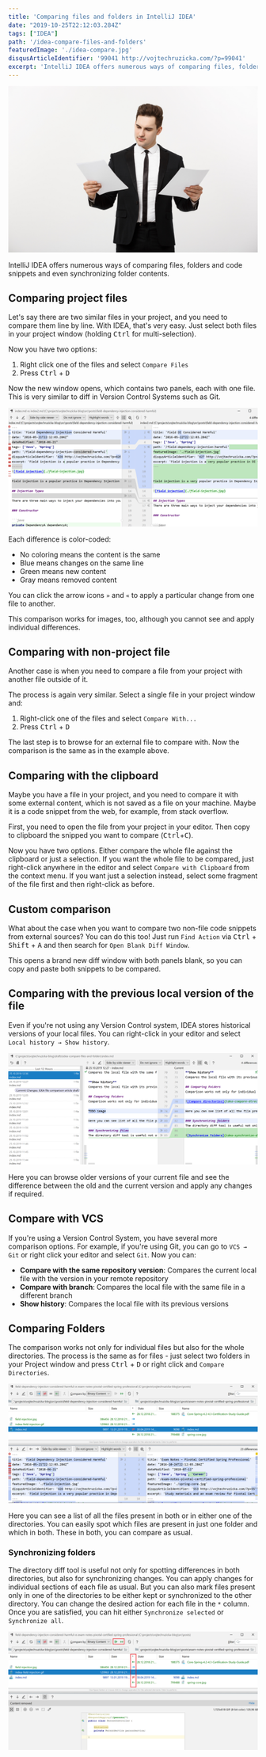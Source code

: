 ```yaml
---
title: 'Comparing files and folders in IntelliJ IDEA'
date: "2019-10-25T22:12:03.284Z"
tags: ["IDEA"]
path: '/idea-compare-files-and-folders'
featuredImage: './idea-compare.jpg'
disqusArticleIdentifier: '99041 http://vojtechruzicka.com/?p=99041'
excerpt: 'IntelliJ IDEA offers numerous ways of comparing files, folders and code snippets and even synchronizing folder contents.'
---
```


![IntelliJ IDEA compare files and folders](idea-compare.jpg)

IntelliJ IDEA offers numerous ways of comparing files, folders and code snippets and even synchronizing folder contents.

## Comparing project files
Let's say there are two similar files in your project, and you need to compare them line by line. With IDEA, that's very easy. Just select both files in your project window (holding <kbd>Ctrl</kbd> for multi-selection).

Now you have two options:
1. Right click one of the files and select `Compare Files`
2. Press <kbd>Ctrl</kbd> + <kbd>D</kbd>

Now the new window opens, which contains two panels, each with one file. This is very similar to diff in Version Control Systems such as Git.

![IDEA Compare files](idea-compare-files.png)

Each difference is color-coded:
- No coloring means the content is the same
- Blue means changes on the same line
- Green means new content
- Gray means removed content

You can click the arrow icons `»` and `«` to apply a particular change from one file to another.

This comparison works for images, too, although you cannot see and apply individual differences.

## Comparing with non-project file
Another case is when you need to compare a file from your project with another file outside of it.

The process is again very similar. Select a single file in your project window and:

1. Right-click one of the files and select `Compare With...`
2. Press <kbd>Ctrl</kbd> + <kbd>D</kbd>

The last step is to browse for an external file to compare with. Now the comparison is the same as in the example above.

## Comparing with the clipboard
Maybe you have a file in your project, and you need to compare it with some external content, which is not saved as a file on your machine. Maybe it is a code snippet from the web, for example, from stack overflow.

First, you need to open the file from your project in your editor. Then copy to clipboard the snipped you want to compare (<kbd>Ctrl</kbd>+<kbd>C</kbd>).

Now you have two options. Either compare the whole file against the clipboard or just a selection. If you want the whole file to be compared, just right-click anywhere in the editor and select `Compare with Clipboard` from the context menu. If you want just a selection instead, select some fragment of the file first and then right-click as before. 

## Custom comparison
What about the case when you want to compare two non-file code snippets from external sources? You can do this too! Just run `Find Action` via <kbd>Ctrl</kbd> + <kbd>Shift</kbd> + <kbd>A</kbd> and then search for `Open Blank Diff Window`.

This opens a brand new diff window with both panels blank, so you can copy and paste both snippets to be compared.

## Comparing with the previous local version of the file
Even if you're not using any Version Control system, IDEA stores historical versions of your local files. You can right-click in your editor and select `Local history → Show history`.

![Local History](idea-local-history.png)

Here you can browse older versions of your current file and see the difference between the old and the current version and apply any changes if required.

## Compare with VCS
If you're using a Version Control System, you have several more comparison options. For example, if you're using Git, you can go to `VCS → Git` or right click your editor and select `Git`. Now you can:

- **Compare with the same repository version**: Compares the current local file with the version in your remote repository 
- **Compare with branch**: Compares the local file with the same file in a different branch
- **Show history**: Compares the local file with its previous versions

## Comparing Folders
The comparison works not only for individual files but also for the whole directories. The process is the same as for files - just select two folders in your Project window and press <kbd>Ctrl</kbd> + <kbd>D</kbd> or right click and `Compare Directories`.

![Compare directories](idea-compare-directories.png)

Here you can see a list of all the files present in both or in either one of the directories. You can easily spot which files are present in just one folder and which in both. These in both, you can compare as usual.

### Synchronizing folders
The directory diff tool is useful not only for spotting differences in both directories, but also for synchronizing changes. You can apply changes for individual sections of each file as usual. But you can also mark files present only in one of the directories to be either kept or synchronized to the other directory. You can change the desired action for each file in the `*` column. Once you are satisfied, you can hit either `Synchronize selected` or `Synchronize all`.

![Synchronize Folders](idea-synchronize-directories.png)